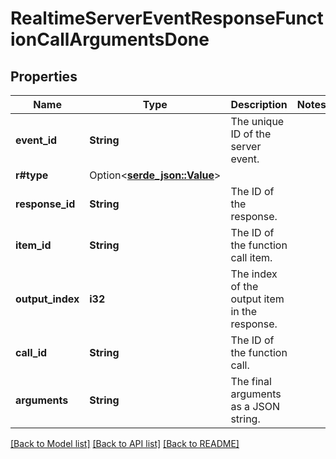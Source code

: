 # RealtimeServerEventResponseFunctionCallArgumentsDone

## Properties

Name | Type | Description | Notes
------------ | ------------- | ------------- | -------------
**event_id** | **String** | The unique ID of the server event. | 
**r#type** | Option<[**serde_json::Value**](.md)> |  | 
**response_id** | **String** | The ID of the response. | 
**item_id** | **String** | The ID of the function call item. | 
**output_index** | **i32** | The index of the output item in the response. | 
**call_id** | **String** | The ID of the function call. | 
**arguments** | **String** | The final arguments as a JSON string. | 

[[Back to Model list]](../README.md#documentation-for-models) [[Back to API list]](../README.md#documentation-for-api-endpoints) [[Back to README]](../README.md)


